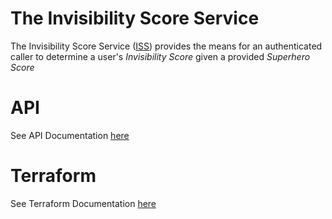 # The Invisibility Score Service

[id1]: ## "Definitely a unique acroynm"

The Invisibility Score Service ([ISS][id1]) provides the means for an authenticated caller to determine a user's _Invisibility Score_ given a provided _Superhero Score_

# API

See API Documentation [here](/api/README.md)

# Terraform

See Terraform Documentation [here](/terraform/README.md)
